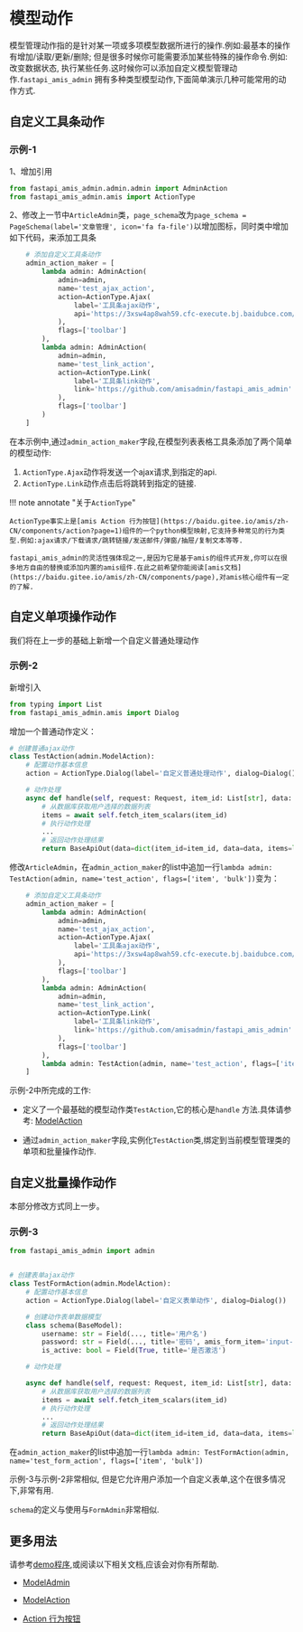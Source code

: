# 模型动作

模型管理动作指的是针对某一项或多项模型数据所进行的操作.例如:最基本的操作有增加/读取/更新/删除;
但是很多时候你可能需要添加某些特殊的操作命令.例如:改变数据状态,
执行某些任务.这时候你可以添加自定义模型管理动作.`fastapi_amis_admin`
拥有多种类型模型动作,下面简单演示几种可能常用的动作方式.

## 自定义工具条动作

### 示例-1
1、增加引用
```python
from fastapi_amis_admin.admin.admin import AdminAction
from fastapi_amis_admin.amis import ActionType
```
2、修改上一节中`ArticleAdmin`类，`page_schema`改为`page_schema = PageSchema(label='文章管理', icon='fa fa-file')`以增加图标，同时类中增加如下代码，来添加工具条

```python
    # 添加自定义工具条动作
    admin_action_maker = [
        lambda admin: AdminAction(
            admin=admin,
            name='test_ajax_action',
            action=ActionType.Ajax(
                label='工具条ajax动作',
                api='https://3xsw4ap8wah59.cfc-execute.bj.baidubce.com/api/amis-mock/mock2/form/saveForm'
            ),
            flags=['toolbar']
        ),
        lambda admin: AdminAction(
            admin=admin,
            name='test_link_action',
            action=ActionType.Link(
                label='工具条link动作',
                link='https://github.com/amisadmin/fastapi_amis_admin'
            ),
            flags=['toolbar']
        )
    ]

```

在本示例中,通过`admin_action_maker`字段,在模型列表表格工具条添加了两个简单的模型动作:

1. `ActionType.Ajax`动作将发送一个ajax请求,到指定的api.
2. `ActionType.Link`动作点击后将跳转到指定的链接.

!!! note annotate "关于`ActionType`"

    ActionType事实上是[amis Action 行为按钮](https://baidu.gitee.io/amis/zh-CN/components/action?page=1)组件的一个python模型映射,它支持多种常见的行为类型.例如:ajax请求/下载请求/跳转链接/发送邮件/弹窗/抽屉/复制文本等等.

    fastapi_amis_admin的灵活性强体现之一,是因为它是基于amis的组件式开发,你可以在很多地方自由的替换或添加内置的amis组件.在此之前希望你能阅读[amis文档](https://baidu.gitee.io/amis/zh-CN/components/page),对amis核心组件有一定的了解.

## 自定义单项操作动作

我们将在上一步的基础上新增一个自定义普通处理动作
### 示例-2
新增引入
```python
from typing import List
from fastapi_amis_admin.amis import Dialog
```
增加一个普通动作定义：
```python
# 创建普通ajax动作
class TestAction(admin.ModelAction):
    # 配置动作基本信息
    action = ActionType.Dialog(label='自定义普通处理动作', dialog=Dialog())

    # 动作处理
    async def handle(self, request: Request, item_id: List[str], data: Optional[BaseModel], **kwargs):
        # 从数据库获取用户选择的数据列表
        items = await self.fetch_item_scalars(item_id)
        # 执行动作处理
        ...
        # 返回动作处理结果
        return BaseApiOut(data=dict(item_id=item_id, data=data, items=list(items)))
```
修改`ArticleAdmin`，在`admin_action_maker`的list中追加一行`lambda admin: TestAction(admin, name='test_action', flags=['item', 'bulk'])`变为：

```python
    # 添加自定义工具条动作
    admin_action_maker = [
        lambda admin: AdminAction(
            admin=admin,
            name='test_ajax_action',
            action=ActionType.Ajax(
                label='工具条ajax动作',
                api='https://3xsw4ap8wah59.cfc-execute.bj.baidubce.com/api/amis-mock/mock2/form/saveForm'
            ),
            flags=['toolbar']
        ),
        lambda admin: AdminAction(
            admin=admin,
            name='test_link_action',
            action=ActionType.Link(
                label='工具条link动作',
                link='https://github.com/amisadmin/fastapi_amis_admin'
            ),
            flags=['toolbar']
        ),
        lambda admin: TestAction(admin, name='test_action', flags=['item', 'bulk'])
    ]
```

示例-2中所完成的工作:

- 定义了一个最基础的模型动作类`TestAction`,它的核心是`handle`
  方法.具体请参考: [ModelAction](/amis_admin/ModelAction/#baseformadmin)

- 通过`admin_action_maker`字段,实例化`TestAction`类,绑定到当前模型管理类的单项和批量操作动作.


## 自定义批量操作动作

本部分修改方式同上一步。
### 示例-3

```python
from fastapi_amis_admin import admin


# 创建表单ajax动作
class TestFormAction(admin.ModelAction):
    # 配置动作基本信息
    action = ActionType.Dialog(label='自定义表单动作', dialog=Dialog())

    # 创建动作表单数据模型
    class schema(BaseModel):
        username: str = Field(..., title='用户名')
        password: str = Field(..., title='密码', amis_form_item='input-password')
        is_active: bool = Field(True, title='是否激活')

    # 动作处理

    async def handle(self, request: Request, item_id: List[str], data: schema, **kwargs):
        # 从数据库获取用户选择的数据列表
        items = await self.fetch_item_scalars(item_id)
        # 执行动作处理
        ...
        # 返回动作处理结果
        return BaseApiOut(data=dict(item_id=item_id, data=data, items=list(items)))
```
在`admin_action_maker`的list中追加一行`lambda admin: TestFormAction(admin, name='test_form_action', flags=['item', 'bulk'])`


示例-3与示例-2非常相似, 但是它允许用户添加一个自定义表单,这个在很多情况下,非常有用.

`schema`的定义与使用与`FormAdmin`非常相似.

## 更多用法

请参考[demo程序](https://github.com/amisadmin/fastapi_amis_admin_demo),或阅读以下相关文档,应该会对你有所帮助.

- [ModelAdmin](/amis_admin/ModelAdmin/)

- [ModelAction](/amis_admin/ModelAction/#baseformadmin)

- [Action 行为按钮](https://baidu.gitee.io/amis/zh-CN/components/action?page=1)

